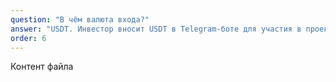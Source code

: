 ```yaml
---
question: "В чём валюта входа?"
answer: "USDT. Инвестор вносит USDT в Telegram-боте для участия в проекте токенизации кролиководства."
order: 6
---
```


Контент файла
